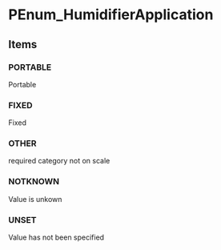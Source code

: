 # PEnum_HumidifierApplication


<!-- end of short definition -->
## Items

### PORTABLE
Portable

### FIXED
Fixed

### OTHER
required category not on scale

### NOTKNOWN
Value is unkown

### UNSET
Value has not been specified
